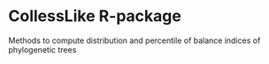 # CollessLike R-package
Methods to compute distribution and percentile of balance indices of phylogenetic trees
